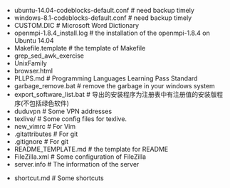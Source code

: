 * ubuntu-14.04-codeblocks-default.conf # need backup timely
* windows-8.1-codeblocks-default.conf # need backup timely
* CUSTOM.DIC # Microsoft Word Dictionary
* openmpi-1.8.4_install.log # the installation of the openmpi-1.8.4 on Ubuntu 14.04
* Makefile.template # the template of Makefile
* grep_sed_awk_exercise
* UnixFamily
* browser.html
* PLLPS.md # Programming Languages Learning Pass Standard
* garbage_remove.bat # remove the garbage in your windows system
* export_software_list.bat # 导出的安装程序为注册表中有注册值的安装版程序(不包括绿色软件)
* duduvpn # Some VPN addresses
* texlive/ # Some config files for texlive.
* new_vimrc # For Vim
* .gitattributes # For git
* .gitignore # For git
* README_TEMPLATE.md # the template for README
* FileZilla.xml # Some configuration of FileZilla
* server.info # The information of the server
+ shortcut.md # Some shortcuts


